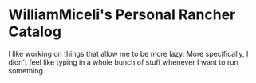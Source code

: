 # WilliamMiceli's Personal Rancher Catalog

I like working on things that allow me to be more lazy.
More specifically, I didn't feel like typing in a whole bunch of stuff whenever I want to run something.